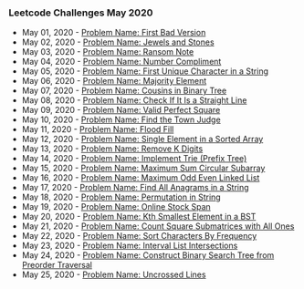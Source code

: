 ### Leetcode Challenges May 2020

- May 01, 2020 - [Problem Name: First Bad Version](challenges/may_1_2020/)
- May 02, 2020 - [Problem Name: Jewels and Stones](challenges/may_2_2020/)
- May 03, 2020 - [Problem Name: Ransom Note](challenges/may_3_2020/)
- May 04, 2020 - [Problem Name: Number Compliment](challenges/may_4_2020/)
- May 05, 2020 - [Problem Name: First Unique Character in a String](challenges/may_5_2020/)
- May 06, 2020 - [Problem Name: Majority Element](challenges/may_6_2020/)
- May 07, 2020 - [Problem Name: Cousins in Binary Tree](challenges/may_7_2020/)
- May 08, 2020 - [Problem Name: Check If It Is a Straight Line](challenges/may_8_2020/)
- May 09, 2020 - [Problem Name: Valid Perfect Square](challenges/may_9_2020/)
- May 10, 2020 - [Problem Name: Find the Town Judge](challenges/may_10_2020/)
- May 11, 2020 - [Problem Name: Flood Fill](challenges/may_11_2020/)
- May 12, 2020 - [Problem Name: Single Element in a Sorted Array](challenges/may_12_2020/)
- May 13, 2020 - [Problem Name: Remove K Digits](challenges/may_13_2020/)
- May 14, 2020 - [Problem Name: Implement Trie (Prefix Tree)](challenges/may_14_2020/)
- May 15, 2020 - [Problem Name: Maximum Sum Circular Subarray](challenges/may_15_2020/)
- May 16, 2020 - [Problem Name: Maximum Odd Even Linked List](challenges/may_16_2020/)
- May 17, 2020 - [Problem Name: Find All Anagrams in a String](challenges/may_17_2020/)
- May 18, 2020 - [Problem Name: Permutation in String](challenges/may_18_2020/)
- May 19, 2020 - [Problem Name: Online Stock Span](challenges/may_19_2020/)
- May 20, 2020 - [Problem Name: Kth Smallest Element in a BST](challenges/may_20_2020/)
- May 21, 2020 - [Problem Name: Count Square Submatrices with All Ones](challenges/may_21_2020/)
- May 22, 2020 - [Problem Name: Sort Characters By Frequency](challenges/may_22_2020/)
- May 23, 2020 - [Problem Name: Interval List Intersections](challenges/may_23_2020/)
- May 24, 2020 - [Problem Name: Construct Binary Search Tree from Preorder Traversal](challenges/may_24_2020/)
- May 25, 2020 - [Problem Name: Uncrossed Lines](challenges/may_25_2020/)